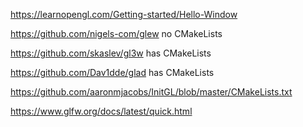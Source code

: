 https://learnopengl.com/Getting-started/Hello-Window

https://github.com/nigels-com/glew
no CMakeLists

https://github.com/skaslev/gl3w
has CMakeLists

https://github.com/Dav1dde/glad
has CMakeLists

https://github.com/aaronmjacobs/InitGL/blob/master/CMakeLists.txt


https://www.glfw.org/docs/latest/quick.html

